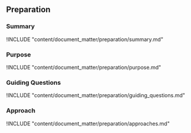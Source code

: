 ## Preparation

### Summary
!INCLUDE "content/document_matter/preparation/summary.md"

### Purpose
!INCLUDE "content/document_matter/preparation/purpose.md"

### Guiding Questions
!INCLUDE "content/document_matter/preparation/guiding_questions.md"

### Approach
!INCLUDE "content/document_matter/preparation/approaches.md"
